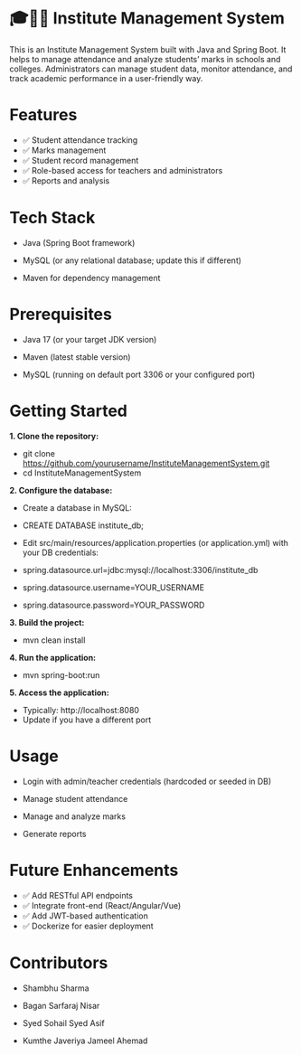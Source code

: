
# 🎓🏫📝 Institute Management System

This is an Institute Management System built with Java and Spring Boot. It helps to manage attendance and analyze students’ marks in schools and colleges. Administrators can manage student data, monitor attendance, and track academic performance in a user-friendly way.

# Features
- ✅ Student attendance tracking
- ✅ Marks management
- ✅ Student record management
- ✅ Role-based access for teachers and administrators
- ✅ Reports and analysis

# Tech Stack
- Java (Spring Boot framework)

- MySQL (or any relational database; update this if different)

- Maven for dependency management

# Prerequisites
- Java 17 (or your target JDK version)

- Maven (latest stable version)

- MySQL (running on default port 3306 or your configured port)

# Getting Started
**1. Clone the repository:**

 - git clone https://github.com/yourusername/InstituteManagementSystem.git
 - cd InstituteManagementSystem

**2. Configure the database:**

 - Create a database in MySQL:
 - CREATE DATABASE institute_db;
 - Edit src/main/resources/application.properties (or application.yml) with your DB credentials:

 - spring.datasource.url=jdbc:mysql://localhost:3306/institute_db
 - spring.datasource.username=YOUR_USERNAME
 - spring.datasource.password=YOUR_PASSWORD

**3. Build the project:**

 - mvn clean install

**4. Run the application:**
 - mvn spring-boot:run

**5. Access the application:**

 - Typically: http://localhost:8080
 - Update if you have a different port

# Usage
- Login with admin/teacher credentials (hardcoded or seeded in DB)

- Manage student attendance

- Manage and analyze marks

- Generate reports

# Future Enhancements
- ✅ Add RESTful API endpoints
- ✅ Integrate front-end (React/Angular/Vue)
- ✅ Add JWT-based authentication
- ✅ Dockerize for easier deployment

# Contributors
- Shambhu Sharma

- Bagan Sarfaraj Nisar

- Syed Sohail Syed Asif

- Kumthe Javeriya Jameel Ahemad
